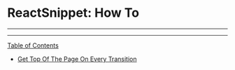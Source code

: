 # ReactSnippet: How To

-----

-----

[Table of Contents](toc.md)

* [Get Top Of The Page On Every Transition](task1/task1.md)

